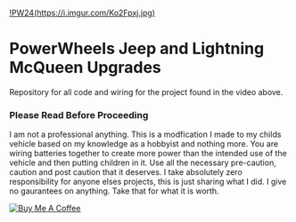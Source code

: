 [!PW24(https://i.imgur.com/Ko2Fpxj.jpg)](https://youtu.be/0GJBYLPPLp8)

# PowerWheels Jeep and Lightning McQueen Upgrades
Repository for all code and wiring for the project found in the video above. 
### Please Read Before Proceeding

I am not a professional anything.  This is a modfication I made to my childs vehicle based on my knowledge as a hobbyist and nothing more.  You are wiring batteries together to create more power than the intended use of the vehicle and then putting children in it. Use all the necessary pre-caution, caution and post caution that it deserves.  I take absolutely zero responsibility for anyone elses projects, this is just sharing what I did. I give no gaurantees on anything.  Take that for what it is worth.  

<a href="https://www.buymeacoffee.com/WjRBDa3dZ" target="_blank"><img src="https://www.buymeacoffee.com/assets/img/custom_images/orange_img.png" alt="Buy Me A Coffee" style="height: auto !important;width: auto !important;" ></a>

